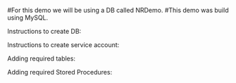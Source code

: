 #For this demo we will be using a DB called NRDemo. 
#This demo was build using MySQL. 

Instructions to create DB:

Instructions to create service account:

Adding required tables:

Adding required Stored Procedures:

